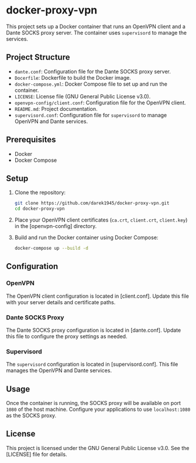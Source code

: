 # docker-proxy-vpn

This project sets up a Docker container that runs an OpenVPN client and a Dante SOCKS proxy server. The container uses `supervisord` to manage the services.

## Project Structure
- `dante.conf`: Configuration file for the Dante SOCKS proxy server.
- `Docerfile`: Dockerfile to build the Docker image.
- `docker-compose.yml`: Docker Compose file to set up and run the container.
- `LICENSE`: License file (GNU General Public License v3.0).
- `openvpn-config/client.conf`: Configuration file for the OpenVPN client.
- `README.md`: Project documentation.
- `supervisord.conf`: Configuration file for `supervisord` to manage OpenVPN and Dante services.

## Prerequisites

- Docker
- Docker Compose

## Setup

1. Clone the repository:

    ```sh
    git clone https://github.com/darek1945/docker-proxy-vpn.git
    cd docker-proxy-vpn
    ```

2. Place your OpenVPN client certificates (`ca.crt`, `client.crt`, `client.key`) in the [openvpn-config] directory.

3. Build and run the Docker container using Docker Compose:

    ```sh
    docker-compose up --build -d
    ```

## Configuration

### OpenVPN

The OpenVPN client configuration is located in [client.conf]. Update this file with your server details and certificate paths.

### Dante SOCKS Proxy

The Dante SOCKS proxy configuration is located in [dante.conf]. Update this file to configure the proxy settings as needed.

### Supervisord

The `supervisord` configuration is located in [supervisord.conf]. This file manages the OpenVPN and Dante services.

## Usage

Once the container is running, the SOCKS proxy will be available on port `1080` of the host machine. Configure your applications to use `localhost:1080` as the SOCKS proxy.

## License

This project is licensed under the GNU General Public License v3.0. See the [LICENSE] file for details.